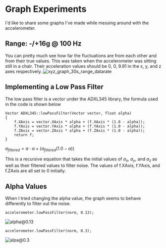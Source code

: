 # Graph Experiments
I'd like to share some graphs I've made while messing around with the accelerometer.

## Range: -/+16g @ 100 Hz
You can pretty much see how far the fluctuations are from each other and from their true values.
This was taken when the accelerometer was sitting still in a chair. Their acceleration values should be 0, 0, 9.81
in the x, y, and z axes respectively.
![xyz_graph_30s_range_datarate](https://github.com/sagaciousboi/shield-0.1.0/blob/main/others/xyz_graph_30s_16g_100hz.png)


## Implementing a Low Pass Filter
The low pass filter is a vector under the ADXL345 library, the formula used in the code is shown below

```
Vector ADXL345::lowPassFilter(Vector vector, float alpha)
{
    f.XAxis = vector.XAxis * alpha + (f.XAxis * (1.0 - alpha));
    f.YAxis = vector.YAxis * alpha + (f.YAxis * (1.0 - alpha));
    f.ZAxis = vector.ZAxis * alpha + (f.ZAxis * (1.0 - alpha));
    return f;
}
```
$a_{filtered} = a\cdot\alpha + {(a_{filtered}(1.0-\alpha))}$<br>

This is a recursive equation that takes the initial values of $a_x$, $a_y$, and $a_z$ as well as their filtered values to 
filter noise. The values of f.XAxis, f.YAxis, and f.ZAxis are all set to 0 initially.

## Alpha Values
When I tried changing the alpha value, the graph seems to behave differently to filter out the noise.
```
accelerometer.lowPassFilter(norm, 0.13);
```
![alpha@0.13](https://github.com/sagaciousboi/shield-0.1.0/blob/main/others/xyz_graph_30s_16g_100hz_lowpassfilter_alpha0.13.png)
```
accelerometer.lowPassFilter(norm, 0.3);
```
![alpa@0.3]()
